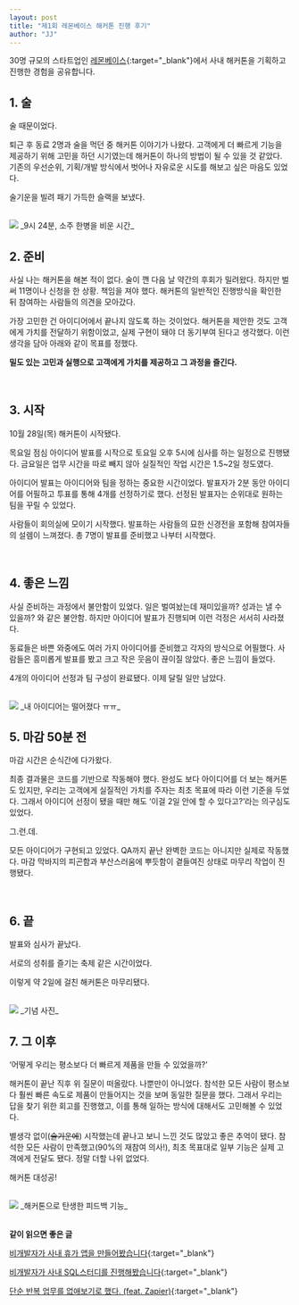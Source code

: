 ```yaml
---
layout: post
title: "제1회 레몬베이스 해커톤 진행 후기"
author: "JJ"
---
```


30명 규모의 스타트업인 [레몬베이스](https://lemonbase.com/?utm_source=jjblog&utm_medium=referral&utm_campaign=about){:target="_blank"}에서 사내 해커톤을 기획하고 진행한 경험을 공유합니다.

## <a name="first"></a>1. 술
술 때문이었다.

퇴근 후 동료 2명과 술을 먹던 중 해커톤 이야기가 나왔다. 고객에게 더 빠르게 기능을 제공하기 위해 고민을 하던 시기였는데 해커톤이 하나의 방법이 될 수 있을 것 같았다. 기존의 우선순위, 기획/개발 방식에서 벗어나 자유로운 시도를 해보고 싶은 마음도 있었다.

술기운을 빌려 패기 가득한 슬랙을 보냈다.

<br/>

<img src="https://i.imgur.com/Ne9TSjL.png" style="max-height: 200px; width:auto;">
_9시 24분, 소주 한병을 비운 시간_


<br/>

## <a name="second"></a>2. 준비

사실 나는 해커톤을 해본 적이 없다. 술이 깬 다음 날 약간의 후회가 밀려왔다. 하지만 벌써 11명이나 신청을 한 상황. 책임을 져야 했다. 해커톤의 일반적인 진행방식을 확인한 뒤 참여하는 사람들의 의견을 모아갔다.

가장 고민한 건 아이디어에서 끝나지 않도록 하는 것이었다. 해커톤을 제안한 것도 고객에게 가치를 전달하기 위함이었고, 실제 구현이 돼야 더 동기부여 된다고 생각했다. 이런 생각을 담아 아래와 같이 목표를 정했다.

**밀도 있는 고민과 실행으로 고객에게 가치를 제공하고 그 과정을 즐긴다.**


<br/>

## <a name="third"></a>3. 시작

10월 28일(목) 해커톤이 시작됐다.

목요일 점심 아이디어 발표를 시작으로 토요일 오후 5시에 심사를 하는 일정으로 진행됐다. 금요일은 업무 시간을 따로 빼지 않아 실질적인 작업 시간은 1.5~2일 정도였다.

아이디어 발표는 아이디어와 팀을 정하는 중요한 시간이었다. 발표자가 2분 동안 아이디어를 어필하고 투표를 통해 4개를 선정하기로 했다. 선정된 발표자는 순위대로 원하는 팀을 꾸릴 수 있었다.

사람들이 회의실에 모이기 시작했다. 발표하는 사람들의 묘한 신경전을 포함해 참여자들의 설렘이 느껴졌다. 총 7명이 발표를 준비했고 나부터 시작했다.

<br/>

## <a name="fourth"></a>4. 좋은 느낌

사실 준비하는 과정에서 불안함이 있었다. 일은 벌여놨는데 재미있을까? 성과는 낼 수 있을까? 와 같은 불안함. 하지만 아이디어 발표가 진행되며 이런 걱정은 서서히 사라졌다.

동료들은 바쁜 와중에도 여러 가지 아이디어를 준비했고 각자의 방식으로 어필했다. 사람들은 흥미롭게 발표를 봤고 크고 작은 웃음이 끊이질 않았다. 좋은 느낌이 들었다.

4개의 아이디어 선정과 팀 구성이 완료됐다. 이제 달릴 일만 남았다.

<br/>

<img src="https://i.imgur.com/4JxCD4K.png" style="max-height: 400px; width:auto;">
_내 아이디어는 떨어졌다 ㅠㅠ_


<br/>

## <a name="fifth"></a>5. 마감 50분 전

마감 시간은 순식간에 다가왔다.

최종 결과물은 코드를 기반으로 작동해야 했다. 완성도 보다 아이디어를 더 보는 해커톤도 있지만, 우리는 고객에게 실질적인 가치를 주자는 최초 목표에 따라 이런 기준을 두었다. 그래서 아이디어 선정이 됐을 때만 해도 ‘이걸 2일 안에 할 수 있다고?’라는 의구심도 있었다.

그.런.데.

모든 아이디어가 구현되고 있었다. QA까지 끝난 완벽한 코드는 아니지만 실제로 작동했다. 마감 막바지의 피곤함과 부산스러움에 뿌듯함이 곁들여진 상태로 마무리 작업이 진행됐다.

<br/>

## <a name="sixth"></a>6. 끝

발표와 심사가 끝났다.

서로의 성취를 즐기는 축제 같은 시간이었다.

이렇게 약 2일에 걸친 해커톤은 마무리됐다.

<br/>

<img src="https://i.imgur.com/7qNJiav.png" style="max-height: 400px; width:auto;">
_기념 사진_


<br/>

## <a name="seventh"></a>7. 그 이후

‘어떻게 우리는 평소보다 더 빠르게 제품을 만들 수 있었을까?’

해커톤이 끝난 직후 위 질문이 떠올랐다. 나뿐만이 아니었다. 참석한 모든 사람이 평소보다 훨씬 빠른 속도로 제품이 만들어지는 것을 보며 동일한 질문을 했다. 그래서 우리는 답을 찾기 위한 회고를 진행했고, 이를 통해 일하는 방식에 대해서도 고민해볼 수 있었다.

별생각 없이(~~술기운에~~) 시작했는데 끝나고 보니 느낀 것도 많았고 좋은 추억이 됐다. 참석한 모든 사람이 만족했고(90%의 재참여 의사!), 최초 목표대로 일부 기능은 실제 고객에게 전달도 됐다. 정말 더할 나위 없었다.

해커톤 대성공!

<br/>

<img src="https://i.imgur.com/YPnLrSj.png" style="max-height: 400px; width:auto;">
_해커톤으로 탄생한 피드백 기능_


<br/>
<br/>

**같이 읽으면 좋은 글**

[비개발자가 사내 휴가 앱을 만들어봤습니다](https://jeongje.github.io/2021-09-04/story-leaveapp){:target="_blank"}

[비개발자가 사내 SQL스터디를 진행해봤습니다](https://jeongje.github.io/2021-10-24/story-sqlstudy){:target="_blank"}

[단순 반복 업무를 없애보기로 했다. (feat. Zapier)](https://jeongje.github.io/2022-07-30/story-automation-zapier){:target="_blank"}